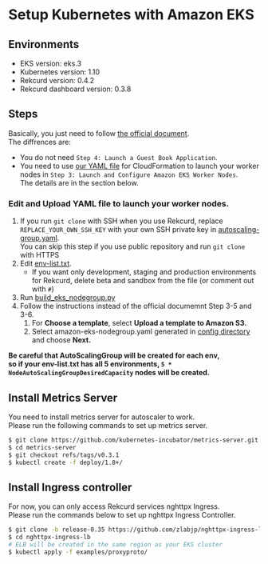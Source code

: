 # Setup Kubernetes with Amazon EKS
## Environments
* EKS version: eks.3
* Kubernetes version: 1.10
* Rekcurd version: 0.4.2
* Rekcurd dashboard version: 0.3.8

## Steps

Basically, you just need to follow [the official document](https://docs.aws.amazon.com/eks/latest/userguide/getting-started.html).  
The diffrences are:

- You do not need `Step 4: Launch a Guest Book Application`.
- You need to use [our YAML file](https://github.com/rekcurd/community/blob/master/aws/config) for CloudFormation to launch your worker nodes in `Step 3: Launch and Configure Amazon EKS Worker Nodes`.  
  The details are in the section below.

### Edit and Upload YAML file to launch your worker nodes.
1. If you run `git clone` with SSH when you use Rekcurd, replace `REPLACE_YOUR_OWN_SSH_KEY` with your own SSH private key in [autoscaling-group.yaml](https://github.com/rekcurd/community/blob/master/aws/config/autoscaling-group.yaml).  
   You can skip this step if you use public repository and run `git clone` with HTTPS
2. Edit [env-list.txt](https://github.com/rekcurd/community/blob/master/aws/config/env-list.txt).
    - If you want only development, staging and production environments for Rekcurd, delete beta and sandbox from the file (or comment out with `#`)
3. Run [build_eks_nodegroup.py](https://github.com/rekcurd/community/blob/master/aws/scripts/build_eks_nodegroup.py)
4. Follow the instructions instead of the official documemnt Step 3-5 and 3-6.
    1. For **Choose a template**, select **Upload a template to Amazon S3.**
    2. Select amazon-eks-nodegroup.yaml generated in [config directory](https://github.com/rekcurd/community/blob/master/aws/config) and choose **Next.**

**Be careful that AutoScalingGroup will be created for each env,  
so if your env-list.txt has all 5 environments, `5 * NodeAutoScalingGroupDesiredCapacity` nodes will be created.**


## Install Metrics Server
You need to install metrics server for autoscaler to work.  
Please run the following commands to set up metrics server.

```bash
$ git clone https://github.com/kubernetes-incubator/metrics-server.git
$ cd metrics-server
$ git checkout refs/tags/v0.3.1
$ kubectl create -f deploy/1.8+/
```

## Install Ingress controller
For now, you can only access Rekcurd services nghttpx Ingress.  
Please run the commands below to set up nghttpx Ingress Controller.

```bash
$ git clone -b release-0.35 https://github.com/zlabjp/nghttpx-ingress-lb.git
$ cd nghttpx-ingress-lb
# ELB will be created in the same region as your EKS cluster
$ kubectl apply -f examples/proxyproto/
```
